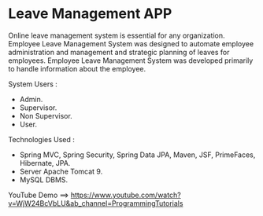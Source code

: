 # Leave Management APP

Online leave management system is essential for any organization. Employee Leave Management System was designed to automate employee administration and management and strategic planning of leaves for employees. 
Employee Leave Management System was developed primarily to handle information about the employee.

System Users : 
- Admin.
- Supervisor.
- Non Supervisor.
- User.

Technologies Used : 
- Spring MVC, Spring Security, Spring Data JPA, Maven, JSF, PrimeFaces, Hibernate, JPA.
- Server Apache Tomcat 9.
- MySQL DBMS.

YouTube Demo ==> https://www.youtube.com/watch?v=WjW24BcVbLU&ab_channel=ProgrammingTutorials
